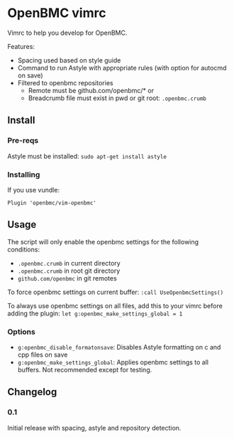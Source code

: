# OpenBMC vimrc #

Vimrc to help you develop for OpenBMC.

Features:
* Spacing used based on style guide
* Command to run Astyle with appropriate rules (with option for autocmd on save)
* Filtered to openbmc repositories
  * Remote must be github.com/openbmc/\* or
  * Breadcrumb file must exist in pwd or git root: `.openbmc.crumb`

## Install ##

### Pre-reqs ###
Astyle must be installed: `sudo apt-get install astyle`

### Installing ###

If you use vundle:
```
Plugin 'openbmc/vim-openbmc'
```

## Usage ##

The script will only enable the openbmc settings for the following conditions:
* `.openbmc.crumb` in current directory
* `.openbmc.crumb` in root git directory
* `github.com/openbmc` in git remotes

To force openbmc settings on current buffer: `:call UseOpenbmcSettings()`

To always use openbmc settings on all files, add this to your vimrc before
adding the plugin: `let g:openbmc_make_settings_global = 1`

### Options ###

* `g:openbmc_disable_formatonsave`: Disables Astyle formatting on c and cpp
  files on save
* `g:openbmc_make_settings_global`: Applies openbmc settings to all buffers. Not
  recommended except for testing.

## Changelog ##

### 0.1 ###

Initial release with spacing, astyle and repository detection.
